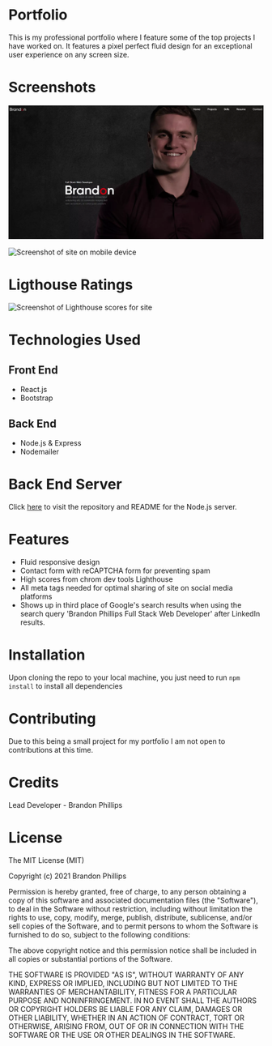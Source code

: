 # Portfolio
This is my professional portfolio where I feature some of the top projects I have worked on.  It features a pixel perfect fluid design for an exceptional user experience on any screen size.

# Screenshots
![Screenshot of portfolio site](./public/assets/images/social.webp)

![Screenshot of site on mobile device](https://i.imgur.com/q6kVSg5.jpg)

# Ligthouse Ratings
![Screenshot of Lighthouse scores for site](https://i.imgur.com/8oTn1XD.jpg)

# Technologies Used
## Front End
- React.js
- Bootstrap

## Back End
- Node.js & Express
- Nodemailer

# Back End Server
Click [here](https://github.com/BrandonP321/portfolio-server) to visit the repository and README for the Node.js server.

# Features
- Fluid responsive design
- Contact form with reCAPTCHA form for preventing spam
- High scores from chrom dev tools Lighthouse
- All meta tags needed for optimal sharing of site on social media platforms
- Shows up in third place of Google's search results when using the search query 'Brandon Phillips Full Stack Web Developer' after LinkedIn results.

# Installation
Upon cloning the repo to your local machine, you just need to run `npm install` to install all dependencies 

# Contributing
Due to this being a small project for my portfolio I am not open to contributions at this time.

# Credits
Lead Developer - Brandon Phillips

# License
The MIT License (MIT)

Copyright (c) 2021 Brandon Phillips

Permission is hereby granted, free of charge, to any person obtaining a copy of this software and associated documentation files (the "Software"), to deal in the Software without restriction, including without limitation the rights to use, copy, modify, merge, publish, distribute, sublicense, and/or sell copies of the Software, and to permit persons to whom the Software is furnished to do so, subject to the following conditions:

The above copyright notice and this permission notice shall be included in all copies or substantial portions of the Software.

THE SOFTWARE IS PROVIDED "AS IS", WITHOUT WARRANTY OF ANY KIND, EXPRESS OR IMPLIED, INCLUDING BUT NOT LIMITED TO THE WARRANTIES OF MERCHANTABILITY, FITNESS FOR A PARTICULAR PURPOSE AND NONINFRINGEMENT. IN NO EVENT SHALL THE AUTHORS OR COPYRIGHT HOLDERS BE LIABLE FOR ANY CLAIM, DAMAGES OR OTHER LIABILITY, WHETHER IN AN ACTION OF CONTRACT, TORT OR OTHERWISE, ARISING FROM, OUT OF OR IN CONNECTION WITH THE SOFTWARE OR THE USE OR OTHER DEALINGS IN THE SOFTWARE.